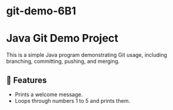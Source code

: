 # git-demo-6B1
# Java Git Demo Project

This is a simple Java program demonstrating Git usage, including branching, committing, pushing, and merging.

## 📌 Features
- Prints a welcome message.
- Loops through numbers 1 to 5 and prints them.
